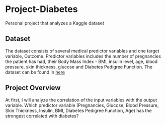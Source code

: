 # Project-Diabetes
Personal project that analyzes a Kaggle dataset


## Dataset

The dataset consists of several medical predictor variables and one target variable, Outcome. 
Predictor variables includes the number of pregnancies the patient has had, their Body Mass 
Index - BMI, insulin level, age, blood pressure, skin thickness, glucose and Diabetes Pedigree 
Function. The dataset can be found in [here](https://www.kaggle.com/uciml/pima-indians-diabetes-database)


## Project Overview

At first, I will analyze the correlation of the input variables with the output variable. 
Which predictor variable (Pregnancies, Glucose, Blood Pressure, Skin Thickness, Insulin, BMI, 
Diabetes Pedigree Function, Age) has the strongest correlated with diabetes?